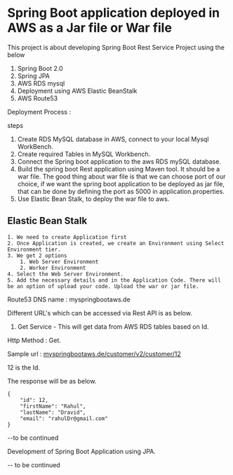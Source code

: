 # Spring Boot application deployed in AWS as a Jar file or War file

This project is about developing Spring Boot Rest Service Project using the below

1. Spring Boot 2.0
2. Spring JPA
3. AWS RDS mysql
4. Deployment using AWS Elastic BeanStalk
5. AWS Route53


Deployment Process :
 
steps 

1. Create RDS MySQL database in AWS, connect to your local Mysql WorkBench.
2. Create required Tables in MySQL Workbench. 
3. Connect the Spring boot application to the aws RDS mySQL database.
4. Build the spring boot Rest application using Maven tool. It should be a war file. The good thing about war file is that 
we can choose port of our choice, if we want the spring boot application to be deployed as jar file, that can be done by defining
the port as 5000 in application.properties.
5. Use Elastic Bean Stalk, to deploy the war file to aws.

## Elastic Bean Stalk

    1. We need to create Application first
    2. Once Application is created, we create an Environment using Select Environment tier.
    3. We get 2 options
        1. Web Server Environment
        2. Worker Environment
    4. Select the Web Server Environment.
    5. Add the necessary details and in the Application Code. There will be an option of upload your code. Upload the war or jar file.
    

Route53 DNS name : myspringbootaws.de

Different URL's which can be accessed via Rest API is as below.

1. Get Service - This will get data from AWS RDS tables based on Id.

Http Method : Get.

Sample url : 
[myspringbootaws.de/customer/v2/customer/12](myspringbootaws.de/customer/v2/customer/12)

12 is the Id.


The response will be as below.

    {
        "id": 12,
        "firstName": "Rahul",
        "lastName": "Dravid",
        "email": "rahulDr@gmail.com"
    }

--to be continued 



Development of Spring Boot Application using JPA.

-- to be continued
